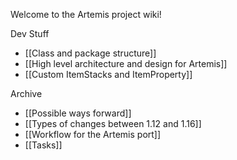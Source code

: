 Welcome to the Artemis project wiki!

Dev Stuff
* [[Class and package structure]]
* [[High level architecture and design for Artemis]]
* [[Custom ItemStacks and ItemProperty]]

Archive
* [[Possible ways forward]]
* [[Types of changes between 1.12 and 1.16]]
* [[Workflow for the Artemis port]]
* [[Tasks]]

